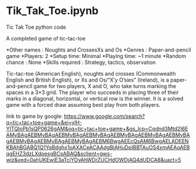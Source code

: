 # Tik_Tak_Toe.ipynb
Tic Tak Toe python code

A completed game of tic-tac-toe

*Other names	: Noughts and CrossesXs and Os
*Genres	: Paper-and-pencil game
*Players:	2
*Setup time:	Minimal
*Playing time: ~1 minute
*Random chance :	None
*Skills required	: Strategy, tactics, observation

Tic-tac-toe (American English), noughts and crosses (Commonwealth English and British English), or Xs and Os/“X’y O’sies” (Ireland), is a paper-and-pencil game for two players, X and O, who take turns marking the spaces in a 3×3 grid. The player who succeeds in placing three of their marks in a diagonal, horizontal, or vertical row is the winner. It is a solved game with a forced draw assuming best play from both players.



link to game by google: https://www.google.com/search?q=tic+tac+toe+game+&ei=ylH-YITQIoPb1sQP0626gAM&oq=tic+tac+toe+game+&gs_lcp=Cgdnd3Mtd2l6EAMyBAgAEBMyBAgAEBMyBAgAEBMyBAgAEBMyBAgAEBMyBAgAEBMyBAgAEBMyBAgAEBMyBAgAEBMyBAgAEBM6BwgAEEcQsAM6BwgAELADEENKBAhBGABQ1Q1YqBdghx1oAXACeACAAdgBiAHuDpIBBTAuOS4xmAEAoAEBqgEHZ3dzLXdpesgBCsABAQ&sclient=gws-wiz&ved=0ahUKEwiE3aTciYDyAhWDrZUCHdOWDjAQ4dUDCA8&uact=5
